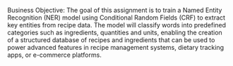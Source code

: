 Business Objective: The goal of this assignment is to train a Named Entity Recognition (NER) model using Conditional Random Fields (CRF) to extract key entities from recipe data. The model will classify words into predefined categories such as ingredients, quantities and units, enabling the creation of a structured database of recipes and ingredients that can be used to power advanced features in recipe management systems, dietary tracking apps, or e-commerce platforms.
